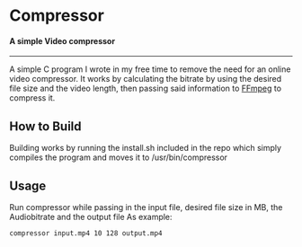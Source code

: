# Compressor
#### A simple Video compressor
<hr>

A simple C program I wrote in my free time to remove the need for an online video compressor.
It works by calculating the bitrate by using the desired file size and the video length, then passing said information to [FFmpeg](https://github.com/FFmpeg/FFmpega) to compress it.

## How to Build
Building works by running the install.sh included in the repo which simply compiles the program and moves it to /usr/bin/compressor

## Usage
Run compressor while passing in the input file, desired file size in MB, the Audiobitrate and the output file
As example:

```
compressor input.mp4 10 128 output.mp4
```
